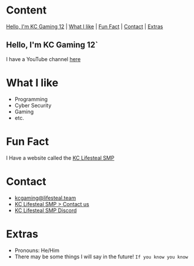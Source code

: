 # Content
[Hello, I'm KC Gaming 12](https://github.com/KC-Gaming-12/KC-Gaming-12/edit/main/README.md#hello-im-kc-gaming-12) | [What I like](https://github.com/KC-Gaming-12/KC-Gaming-12/edit/main/README.md#what-i-like) | [Fun Fact](https://github.com/KC-Gaming-12/KC-Gaming-12/edit/main/README.md#fun-fact) | [Contact](https://github.com/KC-Gaming-12/KC-Gaming-12/edit/main/README.md#contact) | [Extras](https://github.com/KC-Gaming-12/KC-Gaming-12/edit/main/README.md#extras)




## Hello, I'm KC Gaming 12`

I have a YouTube channel [here](https://www.youtube.com/@KC_Gaming_12)
# What I like
- Programming
- Cyber Security
- Gaming
- etc.
# Fun Fact
I Have a website called the [KC Lifesteal SMP](https://www.lifesteal.team)
# Contact
- kcgaming@lifesteal.team
- [KC Lifesteal SMP > Contact us](https://www.lifesteal.team/contact-us)
- [KC Lifesteal SMP Discord](https://www.lifesteal.team/Discord)
# Extras
- Pronouns: He/Him
- There may be some things I will say in the future! `If you know you know`
